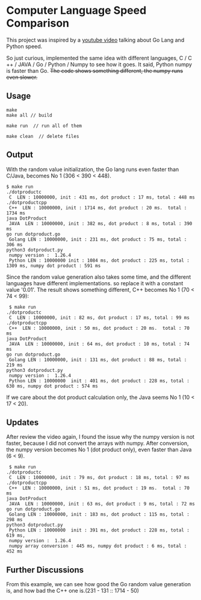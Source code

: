 # Computer Language Speed Comparison

This project was inspired by a [youtube video](https://www.youtube.com/watch?v=Q0hWo6LmUOw&list=WL&index=2) talking about Go Lang and Python speed.

So just curious, implemented the same idea with different languages, C / C ++ / JAVA / Go / Python / Numpy to see how it goes. 
It said, Python numpy is faster than Go. 
~~The code shows something different, the numpy runs even slower.~~

## Usage
```
make
make all // build

make run  // run all of them

make clean  // delete files 
```


## Output
With the random value initialization, the Go lang runs even faster than C/Java, becomes No 1 (306 < 390 < 448).
```
$ make run
./dotproductc
 C  LEN : 10000000, init : 431 ms, dot product : 17 ms, total : 448 ms
./dotproductcpp
 C++  LEN : 10000000, init : 1714 ms, dot product : 20 ms.  total : 1734 ms
java DotProduct
 JAVA  LEN : 10000000, init : 382 ms, dot product : 8 ms, total : 390 ms
go run dotproduct.go
 Golang LEN : 10000000, init : 231 ms, dot product : 75 ms, total : 306 ms
python3 dotproduct.py
 numpy version :  1.26.4
 Python LEN : 10000000 init : 1084 ms, dot product : 225 ms, total : 1309 ms, numpy dot product : 591 ms
```

Since the random value generation also takes some time, and the different languages have different implementations. so replace it with a constant value '0.01'. The result shows something different, C++ becomes No 1 (70 < 74 < 99):

```
 $ make run
./dotproductc
 C  LEN : 10000000, init : 82 ms, dot product : 17 ms, total : 99 ms
./dotproductcpp
 C++  LEN : 10000000, init : 50 ms, dot product : 20 ms.  total : 70 ms
java DotProduct
 JAVA  LEN : 10000000, init : 64 ms, dot product : 10 ms, total : 74 ms
go run dotproduct.go
 Golang LEN : 10000000, init : 131 ms, dot product : 88 ms, total : 219 ms
python3 dotproduct.py
 numpy version :  1.26.4
 Python LEN : 10000000  init : 401 ms, dot product : 228 ms, total : 630 ms, numpy dot product : 574 ms
```

If we care about the dot product calculation only, the Java seems No 1 (10 < 17 < 20).


## Updates
After review the video again, I found the issue why the numpy version is not faster, because I did not convert the arrays with numpy.
After conversion, the numpy version becomes No 1 (dot product only), even faster than Java (6 < 9).

```
 $ make run
./dotproductc
 C  LEN : 10000000, init : 79 ms, dot product : 18 ms, total : 97 ms
./dotproductcpp
 C++  LEN : 10000000, init : 51 ms, dot product : 19 ms.  total : 70 ms
java DotProduct
 JAVA  LEN : 10000000, init : 63 ms, dot product : 9 ms, total : 72 ms
go run dotproduct.go
 Golang LEN : 10000000, init : 183 ms, dot product : 115 ms, total : 298 ms
python3 dotproduct.py
 Python LEN : 10000000  init : 391 ms, dot product : 228 ms, total : 619 ms,
 numpy version :  1.26.4
 numpy array conversion : 445 ms, numpy dot product : 6 ms, total : 452 ms
```

## Further Discussions
From this example, we can see how good the Go random value generation is, and how bad the C++ one is.(231 - 131 :: 1714 - 50)
